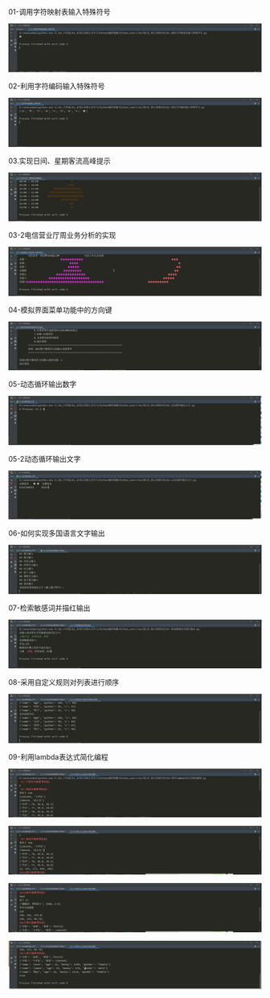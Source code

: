01-调用字符映射表输入特殊符号

![Image text](https://raw.githubusercontent.com/weqq2019/Python_exercise/master/img/01.png)

02-利用字符编码输入特殊符号

![Image text](https://raw.githubusercontent.com/weqq2019/Python_exercise/master/img/02.png)

03.实现日间、星期客流高峰提示

![Image text](https://raw.githubusercontent.com/weqq2019/Python_exercise/master/img/03-2.png)

03-2电信营业厅周业务分析的实现

![Image text](https://raw.githubusercontent.com/weqq2019/Python_exercise/master/img/03.png)

04-模拟界面菜单功能中的方向键

![Image text](https://raw.githubusercontent.com/weqq2019/Python_exercise/master/img/04.png)

05-动态循环输出数字

![Image text](https://raw.githubusercontent.com/weqq2019/Python_exercise/master/img/05.png)

05-2动态循环输出文字

![Image text](https://raw.githubusercontent.com/weqq2019/Python_exercise/master/img/05-2.png)

 06-如何实现多国语言文字输出

![Image text](https://raw.githubusercontent.com/weqq2019/Python_exercise/master/img/06.png)

07-检索敏感词并描红输出

![Image text](https://raw.githubusercontent.com/weqq2019/Python_exercise/master/img/07.png)

08-采用自定义规则对列表进行顺序

![Image text](https://raw.githubusercontent.com/weqq2019/Python_exercise/master/img/08.png)

09-利用lambda表达式简化编程

![Image text](https://raw.githubusercontent.com/weqq2019/Python_exercise/master/img/09-1.png)

![Image text](https://raw.githubusercontent.com/weqq2019/Python_exercise/master/img/09-2.png)

![Image text](https://raw.githubusercontent.com/weqq2019/Python_exercise/master/img/09-3.png)

![Image text](https://raw.githubusercontent.com/weqq2019/Python_exercise/master/img/09-4.png)



